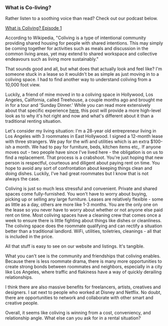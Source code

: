 ### What is Co-living?

Rather listen to a soothing voice than read? Check out our podcast below.

[What is Coliving? Episode 1](https://anchor.fm/colivingcircle)

According to Wikipedia, "Coliving is a type of intentional community providing shared housing for people with shared intentions. This may simply be coming together for activities such as meals and discussion in the common living areas, yet may extend to shared workspace and collective endeavours such as living more sustainably."

That sounds good and all, but what does that actually look and feel like? I'm someone stuck in a lease so it wouldn't be as simple as just moving in to a coliving space. I had to find another way to understand coliving from a 10,000 foot view. 

Luckily, a friend of mine moved in to a coliving space in Hollywood, Los Angeles, California, called Treehouse, a couple months ago and brought me in for a tour and 'Sunday Dinner.' While you can read more extensively about that specific experience [here](losangeles.colivingcircle.com), this post will provide a more high-level look as to why it's hot right and now and what's different about it than a traditional renting situation. 

Let's consider my living situation: I'm a 28-year old entrepreneur living in Los Angeles with 3 roommates in East Hollywood. I signed a 12-month lease with three strangers. We pay for the wifi and utilities which is an extra $100-ish a month. We had to pay for furniture, beds, kitchen items etc,. If anyone moves out - two people have since I've lived here - the obligation is on us to find a replacement. That process is a crabshoot. You're just hoping that new person is respectful, courteous and diligent about paying rent on time. You hope to avoid any sort of confrontation about keeping things clean and doing dishes. Luckily, I've had great roommates but I know that is not always the case. 

Coliving is just so much less stressful and convenient. Private and shared spaces come fully-furnished. You won't have to worry about buying, picking up or selling any large furniture. Leases are relatively flexible - some as little as a day, others are more like 1-3 months. You are the only one on the lease so you never have to worry about whether or not anyone else paid rent on time. Most coliving spaces have a cleaning crew that comes once a week to ensure there is little fighting about things like dishes or cleanliness. The coliving space does the roommate qualifying and can rectify a situation better than a traditional landlord. WiFi, utilities, toiletries, cleanings - all that is included in the price. 

All that stuff is easy to see on our website and listings. It's tangible. 

What you can't see is the community and friendships that coliving enables. Because there is less roommate drama, there is many more opportunities to create strong bonds between roommates and neighbors, especially in a city like Los Angeles, where traffic and flakiness have a way of quickly derailing relationships. 

I think there are also massive benefits for freelancers, artists, creatives and designers. I sat next to people who worked at Disney and Netflix. No doubt, there are opportunities to network and collaborate with other smart and creative people. 

Overall, it seems like coliving is winning from a cost, conveniency, and relationship angle. What else can you ask for in a rental situation?
